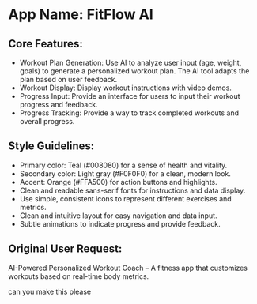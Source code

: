 # **App Name**: FitFlow AI

## Core Features:

- Workout Plan Generation: Use AI to analyze user input (age, weight, goals) to generate a personalized workout plan. The AI tool adapts the plan based on user feedback.
- Workout Display: Display workout instructions with video demos.
- Progress Input: Provide an interface for users to input their workout progress and feedback.
- Progress Tracking: Provide a way to track completed workouts and overall progress.

## Style Guidelines:

- Primary color: Teal (#008080) for a sense of health and vitality.
- Secondary color: Light gray (#F0F0F0) for a clean, modern look.
- Accent: Orange (#FFA500) for action buttons and highlights.
- Clean and readable sans-serif fonts for instructions and data display.
- Use simple, consistent icons to represent different exercises and metrics.
- Clean and intuitive layout for easy navigation and data input.
- Subtle animations to indicate progress and provide feedback.

## Original User Request:
AI-Powered Personalized Workout Coach – A fitness app
that customizes workouts based on real-time body metrics.

can you make this please
  